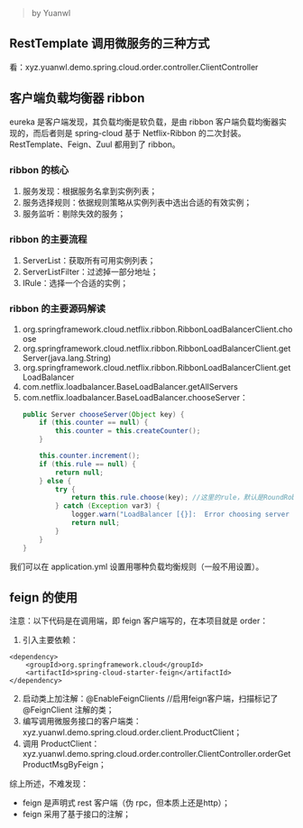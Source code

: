 > by Yuanwl

## RestTemplate 调用微服务的三种方式

看：xyz.yuanwl.demo.spring.cloud.order.controller.ClientController


## 客户端负载均衡器 ribbon

eureka 是客户端发现，其负载均衡是软负载，是由 ribbon 客户端负载均衡器实现的，而后者则是 spring-cloud 基于 Netflix-Ribbon 的二次封装。RestTemplate、Feign、Zuul 都用到了 ribbon。

### ribbon 的核心

1. 服务发现：根据服务名拿到实例列表；
1. 服务选择规则：依据规则策略从实例列表中选出合适的有效实例；
1. 服务监听：剔除失效的服务；

### ribbon 的主要流程

1. ServerList：获取所有可用实例列表；
1. ServerListFilter：过滤掉一部分地址；
1. IRule：选择一个合适的实例；

### ribbon 的主要源码解读

1. org.springframework.cloud.netflix.ribbon.RibbonLoadBalancerClient.choose
1. org.springframework.cloud.netflix.ribbon.RibbonLoadBalancerClient.getServer(java.lang.String)
1. org.springframework.cloud.netflix.ribbon.RibbonLoadBalancerClient.getLoadBalancer
1. com.netflix.loadbalancer.BaseLoadBalancer.getAllServers
1. com.netflix.loadbalancer.BaseLoadBalancer.chooseServer：
    ```java
    public Server chooseServer(Object key) {
        if (this.counter == null) {
            this.counter = this.createCounter();
        }

        this.counter.increment();
        if (this.rule == null) {
            return null;
        } else {
            try {
                return this.rule.choose(key); //这里的rule，默认是RoundRobinRule，也就是轮询负载均衡规则
            } catch (Exception var3) {
                logger.warn("LoadBalancer [{}]:  Error choosing server for key {}", new Object[]{this.name, key, var3});
                return null;
            }
        }
    }
    ```

我们可以在 application.yml 设置用哪种负载均衡规则（一般不用设置）。


## feign 的使用

注意：以下代码是在调用端，即 feign 客户端写的，在本项目就是 order：

1. 引入主要依赖：
```
<dependency>
    <groupId>org.springframework.cloud</groupId>
    <artifactId>spring-cloud-starter-feign</artifactId>
</dependency>
```
2. 启动类上加注解：@EnableFeignClients //启用feign客户端，扫描标记了 @FeignClient 注解的类；
3. 编写调用微服务接口的客户端类：xyz.yuanwl.demo.spring.cloud.order.client.ProductClient；
4. 调用 ProductClient：xyz.yuanwl.demo.spring.cloud.order.controller.ClientController.orderGetProductMsgByFeign；

综上所述，不难发现：

- feign 是声明式 rest 客户端（伪 rpc，但本质上还是http）；
- feign 采用了基于接口的注解；
